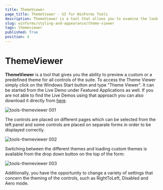 ```yaml
---
title: ThemeViewer
page_title: ThemeViewer - UI for WinForms Tools
description: ThemeViewer is a tool that allows you to examine the look of the controls with all the predefined themes.
slug: winforms/styling-and-appearance/theme-viewer
tags: themeviewer
published: True
position: 4
---
```


# ThemeViewer

**ThemeViewer** is a tool that gives you the ability to preview a custom or a predefined theme for all controls of the suite. To access the Theme Viewer simply click on the Windows Start button and type "Theme Viewer". It can be started from the Live Demo under Featured Applications as well. If you are not able to find the Live Demos using that approach you can also download it directly from [here](https://telerik-winforms-demos.s3.amazonaws.com/TelerikWinFormsExamplesLauncher.exe).

![tools-themeviewer 001](images/tools-themeviewer001.png)

The controls are placed on different pages which can be selected from the left panel and some controls are placed on separate forms in order to be displayed correctly.

![tools-themeviewer 002](images/tools-themeviewer002.png)

Switching between the different themes and loading custom themes is available from the drop down button on the top of the form:

![tools-themeviewer 003](images/tools-themeviewer003.png)

Additionally, you have the opportunity to change a variety of settings that concern the theming of the controls, such as RightToLeft, Disabled and Aero mode.
